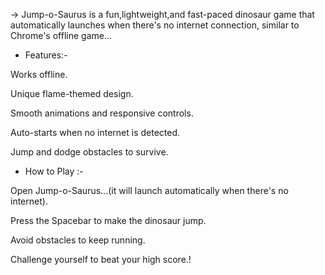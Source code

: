 -> Jump-o-Saurus is a fun,lightweight,and fast-paced dinosaur game that automatically launches when there's no internet connection, similar to Chrome's offline game...

* Features:-

Works offline.

Unique flame-themed design.

Smooth animations and responsive controls.

Auto-starts when no internet is detected.

Jump and dodge obstacles to survive.

* How to Play  :-

Open Jump-o-Saurus...(it will launch automatically when there's no internet).

Press the Spacebar to make the dinosaur jump.

Avoid obstacles to keep running.

Challenge yourself to beat your high score.!

